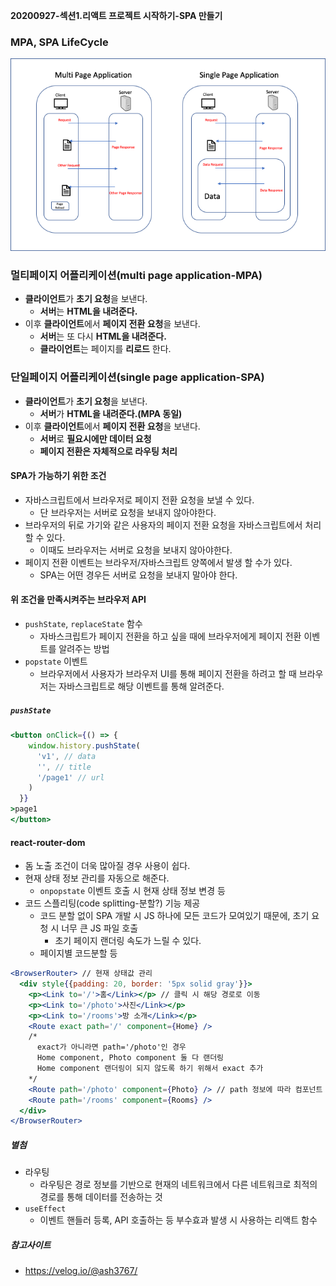 **20200927-섹션1.리액트 프로젝트 시작하기-SPA 만들기**

### MPA, SPA LifeCycle
![img1.daumcdn](./img/lifecycle.png)

### 멀티페이지 어플리케이션(multi page application-MPA)
- **클라이언트**가 **초기 요청**을 보낸다.
  - **서버**는 **HTML을 내려준다.**
- 이후 **클라이언트**에서 **페이지 전환 요청**을 보낸다.
  - **서버**는 또 다시 **HTML을 내려준다.**
  - **클라이언트**는 페이지를 **리로드** 한다.

### 단일페이지 어플리케이션(single page application-SPA)
- **클라이언트**가 **초기 요청**을 보낸다.
  - **서버**가 **HTML을 내려준다.(MPA 동일)**
- 이후 **클라이언트**에서 **페이지 전환 요청**을 보낸다.
  - **서버**로 **필요시에만 데이터 요청**
  - **페이지 전환은 자체적으로 라우팅 처리**

#### SPA가 가능하기 위한 조건
- 자바스크립트에서 브라우저로 페이지 전환 요청을 보낼 수 있다.
  - 단 브라우저는 서버로 요청을 보내지 않아야한다.
- 브라우저의 뒤로 가기와 같은 사용자의 페이지 전환 요청을 자바스크립트에서 처리할 수 있다.
  - 이때도 브라우저는 서버로 요청을 보내지 않아야한다.
- 페이지 전환 이벤트는 브라우저/자바스크립트 양쪽에서 발생 할 수가 있다.
  - SPA는 어떤 경우든 서버로 요청을 보내지 말아야 한다.

#### 위 조건을 만족시켜주는 브라우저 API
- `pushState`, `replaceState` 함수
  - 자바스크립트가 페이지 전환을 하고 싶을 때에 브라우저에게 페이지 전환 이벤트를 알려주는 방법
- `popstate` 이벤트
  - 브라우저에서 사용자가 브라우저 UI를 통해 페이지 전환을 하려고 할 때 브라우저는 자바스크립트로 해당 이벤트를 통해 알려준다.

##### `pushState`
``` jsx
<button onClick={() => {
    window.history.pushState(
      'v1', // data
      '', // title
      '/page1' // url
    )
  }}
>page1
</button>
```

#### react-router-dom
- 돔 노출 조건이 더욱 많아질 경우 사용이 쉽다.
- 현재 상태 정보 관리를 자동으로 해준다.
  - `onpopstate` 이벤트 호출 시 현재 상태 정보 변경 등
- 코드 스플리팅(code splitting-분할?) 기능 제공
  - 코드 분할 없이 SPA 개발 시 JS 하나에 모든 코드가 모여있기 때문에, 초기 요청 시 너무 큰 JS 파일 호출
    - 초기 페이지 랜더링 속도가 느릴 수 있다.
  - 페이지별 코드분할 등

``` jsx
<BrowserRouter> // 현재 상태값 관리
  <div style{{padding: 20, border: '5px solid gray'}}>
    <p><Link to='/'>홈</Link></p> // 클릭 시 해당 경로로 이동
    <p><Link to='/photo'>사진</Link></p>
    <p><Link to='/rooms'>방 소개</Link></p>
    <Route exact path='/' component={Home} /> 
    /* 
      exact가 아니라면 path='/photo'인 경우 
      Home component, Photo component 둘 다 랜더링
      Home component 랜더링이 되지 않도록 하기 위해서 exact 추가
    */
    <Route path='/photo' component={Photo} /> // path 정보에 따라 컴포넌트 랜더링 결정
    <Route path='/rooms' component={Rooms} />
  </div>
</BrowserRouter>
```

##### 별첨
- 라우팅
  - 라우팅은 경로 정보를 기반으로 현재의 네트워크에서 다른 네트워크로 최적의 경로를 통해 데이터를 전송하는 것
- `useEffect`
  - 이벤트 핸들러 등록, API 호출하는 등 부수효과 발생 시 사용하는 리액트 함수

##### 참고사이트
- https://velog.io/@ash3767/